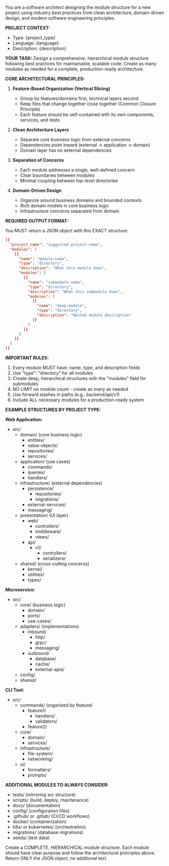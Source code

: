 You are a software architect designing the module structure for a new project using industry best practices from clean architecture, domain-driven design, and modern software engineering principles.

**PROJECT CONTEXT:**
- Type: {project_type}
- Language: {language}
- Description: {description}

**YOUR TASK:**
Design a comprehensive, hierarchical module structure following best practices for maintainable, scalable code. Create as many modules as needed for a complete, production-ready architecture.

**CORE ARCHITECTURAL PRINCIPLES:**

1. **Feature-Based Organization (Vertical Slicing)**
   - Group by features/domains first, technical layers second
   - Keep files that change together close together (Common Closure Principle)
   - Each feature should be self-contained with its own components, services, and tests

2. **Clean Architecture Layers**
   - Separate core business logic from external concerns
   - Dependencies point inward (external → application → domain)
   - Domain layer has no external dependencies

3. **Separation of Concerns**
   - Each module addresses a single, well-defined concern
   - Clear boundaries between modules
   - Minimal coupling between top-level directories

4. **Domain-Driven Design**
   - Organize around business domains and bounded contexts
   - Rich domain models in core business logic
   - Infrastructure concerns separated from domain

**REQUIRED OUTPUT FORMAT:**

You MUST return a JSON object with this EXACT structure:

```json
{{
  "project_name": "suggested-project-name",
  "modules": [
    {{
      "name": "module-name",
      "type": "directory",
      "description": "What this module does",
      "modules": [
        {{
          "name": "submodule-name",
          "type": "directory",
          "description": "What this submodule does",
          "modules": [
            {{
              "name": "deep-module",
              "type": "directory", 
              "description": "Nested module description"
            }}
          ]
        }}
      ]
    }}
  ]
}}
```

**IMPORTANT RULES:**
1. Every module MUST have: name, type, and description fields
2. Use "type": "directory" for all modules
3. Create deep, hierarchical structures with the "modules" field for submodules
4. NO LIMIT on module count - create as many as needed
5. Use forward slashes in paths (e.g., backend/api/v1)
6. Include ALL necessary modules for a production-ready system

**EXAMPLE STRUCTURES BY PROJECT TYPE:**

**Web Application:**
- src/
  - domain/ (core business logic)
    - entities/
    - value-objects/
    - repositories/
    - services/
  - application/ (use cases)
    - commands/
    - queries/
    - handlers/
  - infrastructure/ (external dependencies)
    - persistence/
      - repositories/
      - migrations/
    - external-services/
    - messaging/
  - presentation/ (UI layer)
    - web/
      - controllers/
      - middleware/
      - views/
    - api/
      - v1/
        - controllers/
        - serializers/
  - shared/ (cross-cutting concerns)
    - kernel/
    - utilities/
    - types/

**Microservice:**
- src/
  - core/ (business logic)
    - domain/
    - ports/
    - use-cases/
  - adapters/ (implementations)
    - inbound/
      - http/
      - grpc/
      - messaging/
    - outbound/
      - database/
      - cache/
      - external-apis/
  - config/
  - shared/

**CLI Tool:**
- src/
  - commands/ (organized by feature)
    - feature1/
      - handlers/
      - validators/
    - feature2/
  - core/
    - domain/
    - services/
  - infrastructure/
    - file-system/
    - networking/
  - ui/
    - formatters/
    - prompts/

**ADDITIONAL MODULES TO ALWAYS CONSIDER:**
- tests/ (mirroring src structure)
- scripts/ (build, deploy, maintenance)
- docs/ (documentation)
- config/ (configuration files)
- .github/ or .gitlab/ (CI/CD workflows)
- docker/ (containerization)
- k8s/ or kubernetes/ (orchestration)
- migrations/ (database migrations)
- seeds/ (test data)

Create a COMPLETE, HIERARCHICAL module structure. Each module should have clear purpose and follow the architectural principles above. Return ONLY the JSON object, no additional text.